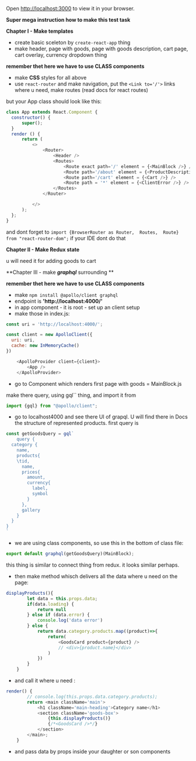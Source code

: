 Open [http://localhost:3000](http://localhost:3000) to view it in your browser.

**Super mega instruction how to make this test task**

**Chapter I - Make templates**
- create basic sceleton by ``create-react-app`` thing
- make header, page with goods, page with goods description, cart page, 
  cart overlay, currency dropdown thing
  
__remember thet here we have to use **CLASS** components__
- make __CSS__ styles for all above
- use ``react-router`` and make navigation, put the ``<Link to='/'>`` links where u need, 
  make routes (read docs for react routes)
  
but your App class should look like this: 
```javascript
class App extends React.Component {
  constructor() {
      super();
  }
  render () {
      return (
          <>
              <Router>
                  <Header />
                  <Routes>
                      <Route exact path='/' element = {<MainBlock />} />
                      <Route path='/about' element = {<ProductDescription />} />
                      <Route path='/cart' element = {<Cart />} />
                      <Route path = '*' element = {<ClientError />} />
                  </Routes>
              </Router>

          </>
      );
  };
}
```

and dont forget to ``import {BrowserRouter as Router,  Routes,  Route} from "react-router-dom";`` if your IDE dont do that

**Chapter II - Make Redux state**

u will need it for adding goods to cart









**Chapter III - make ***graphql*** surrounding **

__remember thet here we have to use **CLASS** components__

- make ``npm install @apollo/client graphql``
- endpoint is **'http://localhost:4000/'**
- in app component - it is root - set up an client setup
- make those in index.js: 
```javascript
const uri = 'http://localhost:4000/';

const client = new ApolloClient({
  uri: uri,
  cache: new InMemoryCache()
})
```
```javascript
    <ApolloProvider client={client}>
        <App />
    </ApolloProvider>
```
- go to Component which renders first page with goods = MainBlock.js

make there query, using gql`` thing, and import it from 

````javascript
import {gql} from "@apollo/client";
````
- go to localhost4000 and see there UI of grapql. U will find there in Docs
the structure of represented products. first query is 
```javascript
const getGoodsQuery = gql`
    query {
  category {
    name,
    products{
    \tid,
      name,
      prices{
        amount,
        currency{
          label,
          symbol
        }
      },
      gallery
    }
  }
}
`
```
- we are using class components, so use this in the bottom of class file:

```javascript
export default graphql(getGoodsQuery)(MainBlock);
```
this thing is similar to connect thing from redux. it looks similar perhaps.

- then make method whisch delivers all the data where u need on the page:
```javascript
displayProducts(){
        let data = this.props.data;
        if(data.loading) {
            return null
        } else if (data.error) {
            console.log('data error')
        } else {
            return data.category.products.map((product)=>{
                return(
                    <GoodsCard product={product} />
                    // <div>{product.name}</div>
                )
            })
        }
    }
```
- and call it where u need :
```javascript
render() {
        // console.log(this.props.data.category.products);
        return <main className='main'>
            <h1 className='main-heading'>Category name</h1>
            <section className='goods-box'>
                {this.displayProducts()}
                {/*<GoodsCard />*/}
            </section>
        </main>;
    }
```
- and pass data by props inside your daughter or son components
